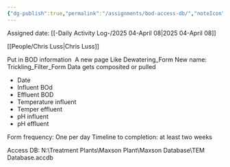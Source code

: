 ```yaml
---
{"dg-publish":true,"permalink":"/assignments/bod-access-db/","noteIcon":"","created":"2025-07-07T14:23:43.969-05:00"}
---
```


Assigned date: [[-Daily Activity Log-/2025 04-April 08\|2025 04-April 08]]

[[People/Chris Luss\|Chris Luss]]

Put in BOD information 
A new page
Like Dewatering_Form
New name: Trickling_Filter_Form
Data gets composited or pulled

- Date
- Influent BOd
- Effluent BOD
- Temperature influent
- Temper effluent 
- pH influent
- pH effluent
  
Form frequency: One per day
Timeline to completion: at least two weeks

Access DB: N:\Treatment Plants\Maxson Plant\Maxson Database\TEM Database.accdb